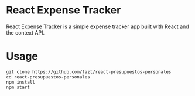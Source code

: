 # React Expense Tracker

React Expense Tracker is a simple expense tracker app built with React and the context API.

# Usage

```
git clone https://github.com/fazt/react-presupuestos-personales 
cd react-presupuestos-personales
npm install
npm start
```